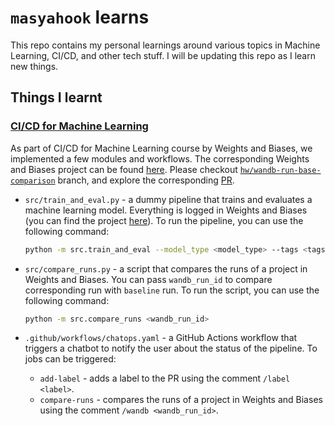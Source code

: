 # `masyahook` learns

This repo contains my personal learnings around various topics in Machine Learning, CI/CD, and other tech stuff. I will be updating this repo as I learn new things.

## Things I learnt

### [CI/CD for Machine Learning](https://www.wandb.courses/courses/ci-cd-for-machine-learning)

As part of CI/CD for Machine Learning course by Weights and Biases, we implemented a few modules and workflows. The corresponding Weights and Biases project can be found [here](https://wandb.ai/masyahook/ci-cd-for-ml-gitops-course). Please checkout [`hw/wandb-run-base-comparison`](https://github.com/masyahook/learns/tree/hw/wandb-run-base-comparison) branch, and explore the corresponding [PR](https://github.com/masyahook/learns/pull/3).

- `src/train_and_eval.py` - a dummy pipeline that trains and evaluates a machine learning model. Everything is logged in Weights and Biases (you can find the project [here](https://wandb.ai/masyahook/ci-cd-for-ml-gitops-course)). To run the pipeline, you can use the following command:

  ```bash
  python -m src.train_and_eval --model_type <model_type> --tags <tags>
  ```

- `src/compare_runs.py` - a script that compares the runs of a project in Weights and Biases. You can pass `wandb_run_id` to compare corresponding run with `baseline` run. To run the script, you can use the following command:

  ```bash
  python -m src.compare_runs <wandb_run_id>
  ```

- `.github/workflows/chatops.yaml` - a GitHub Actions workflow that triggers a chatbot to notify the user about the status of the pipeline. To jobs can be triggered:
  - `add-label` - adds a label to the PR using the comment `/label <label>`.
  - `compare-runs` - compares the runs of a project in Weights and Biases using the comment `/wandb <wandb_run_id>`.
